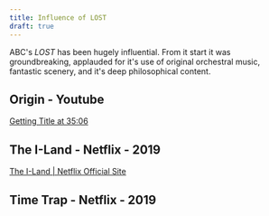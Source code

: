 ```yaml
---
title: Influence of LOST
draft: true
---
```

ABC's _LOST_ has been hugely influential. From it start it was groundbreaking, applauded for it's use of original orchestral music, fantastic scenery, and it's deep philosophical content.


## Origin - Youtube

[Getting Title at 35:06](https://youtu.be/9fUU6y5-rTc)

## The I-Land - Netflix - 2019

[The I-Land | Netflix Official Site](https://www.netflix.com/title/80993062)

## Time Trap - Netflix - 2019



